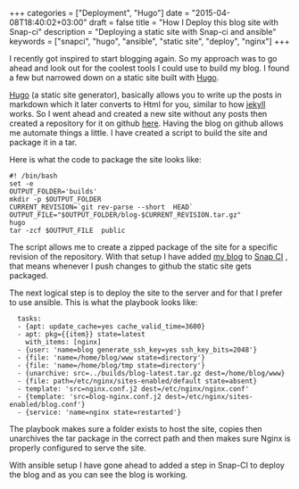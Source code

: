 +++
categories = ["Deployment", "Hugo"]
date = "2015-04-08T18:40:02+03:00"
draft = false 
title = "How I Deploy this blog site with Snap-ci"
description = "Deploying a static site with Snap-ci and ansible"
keywords = ["snapci", "hugo", "ansible", "static site", "deploy", "nginx"]
+++

I recently got inspired to start blogging again. So my approach was to go ahead and look out for the coolest tools I could use to build my blog. I found a few but narrowed down on a static site built with [Hugo](http://gohugo.io/).


[Hugo](http://gohugo.io/) (a static site generator), basically allows you to write up the posts in markdown which it later converts to Html for you, similar to how [jekyll](http://jekyllrb.com/) works. So I went ahead and created a new site without any posts then created a repository for it on github [here](https://github.com/muranga/blog). Having the blog on github allows me automate things a little. I have created a script to build the site and package it in a tar. 

Here is what the code to package the site looks like:

	#! /bin/bash
	set -e
	OUTPUT_FOLDER='builds'
	mkdir -p $OUTPUT_FOLDER
	CURRENT_REVISION=`git rev-parse --short  HEAD`
	OUTPUT_FILE="$OUTPUT_FOLDER/blog-$CURRENT_REVISION.tar.gz"
	hugo
	tar -zcf $OUTPUT_FILE  public

The script allows me to create a zipped package of the site for a specific revision of the repository. With that setup I have added [my blog](https://github.com/muranga/blog) to [Snap CI](https://snap-ci.com/muranga/blog/branch/master) , that means whenever I push changes to github the static site gets packaged.

The next logical step is to deploy the site to the server and for that I prefer to use ansible.
This is what the playbook looks like:

	  tasks:
	  - {apt: update_cache=yes cache_valid_time=3600}
	  - apt: pkg={{item}} state=latest
	    with_items: [nginx]
	  - {user: 'name=blog generate_ssh_key=yes ssh_key_bits=2048'}
	  - {file: 'name=/home/blog/www state=directory'}
	  - {file: 'name=/home/blog/tmp state=directory'}
	  - {unarchive: src=../builds/blog-latest.tar.gz dest=/home/blog/www}
	  - {file: path=/etc/nginx/sites-enabled/default state=absent}
	  - template: 'src=nginx.conf.j2 dest=/etc/nginx/nginx.conf'
	  - {template: 'src=blog-nginx.conf.j2 dest=/etc/nginx/sites-enabled/blog.conf'}
	  - {service: 'name=nginx state=restarted'}

The playbook makes sure a folder exists to host the site, copies then unarchives the tar package in the correct path and then makes sure Nginx is properly configured to serve the site.

With ansible setup I have gone ahead to added a step in Snap-CI to deploy the blog and as you can see the blog is working. 



